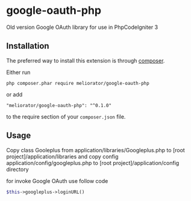 # google-oauth-php
Old version Google OAuth library for use in PhpCodeIgniter 3

Installation
------------

The preferred way to install this extension is through [composer](http://getcomposer.org/download/).

Either run

```
php composer.phar require meliorator/google-oauth-php
```

or add

```
"meliorator/google-oauth-php": "^0.1.0"
```

to the require section of your `composer.json` file. 

Usage
--------
Copy class Gooleplus from application/libraries/Googleplus.php to [root project]/application/libraries and copy config application/config/googleplus.php to [root project]/application/config directory

for invoke Google OAuth use follow code

```php
$this->googleplus->loginURL()

```
